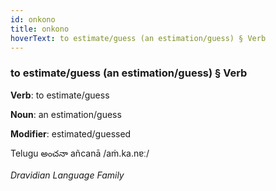 ```yaml
---
id: onkono
title: onkono
hoverText: to estimate/guess (an estimation/guess) § Verb
---
```


### to estimate/guess (an estimation/guess) § Verb

**Verb**: to estimate/guess

**Noun**: an estimation/guess

**Modifier**: estimated/guessed

Telugu అంచనా añcanā /aṁ.ka.nɐː/

*Dravidian Language Family*